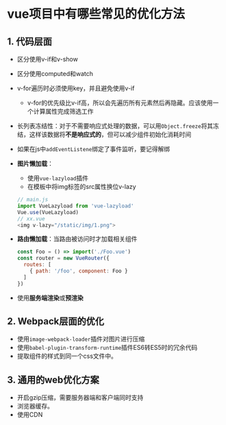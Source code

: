 # vue项目中有哪些常见的优化方法

## 1. 代码层面

- 区分使用v-if和v-show

- 区分使用computed和watch

- v-for遍历时必须使用key，并且避免使用v-if

    - v-for的优先级比v-if高，所以会先遍历所有元素然后再隐藏。应该使用一个计算属性完成筛选工作

- 长列表冻结性：对于不需要响应式处理的数据，可以用`Object.freeze`将其冻结，这样该数据将**不是响应式的**，但可以减少组件初始化消耗时间

- 如果在js中` addEventListene `绑定了事件监听，要记得解绑

- **图片懒加载**：

    - 使用`vue-lazyload`插件
    - 在模板中将img标签的src属性换位v-lazy

    ```js
    // main.js
    import VueLazyload from 'vue-lazyload'
    Vue.use(VueLazyload)
    // xx.vue
    <img v-lazy="/static/img/1.png">
    ```

- **路由懒加载**：当路由被访问时才加载相关组件

    ```js
    const Foo = () => import('./Foo.vue')
    const router = new VueRouter({
      routes: [
        { path: '/foo', component: Foo }
      ]
    })
    ```

- 使用**服务端渲染**或**预渲染**




## 2. Webpack层面的优化

- 使用`image-webpack-loader`插件对图片进行压缩
- 使用`babel-plugin-transform-runtime`插件ES6转ES5时的冗余代码
- 提取组件的样式到同一个css文件中。



## 3. 通用的web优化方案

- 开启gzip压缩，需要服务器端和客户端同时支持
- 浏览器缓存。
- 使用CDN






